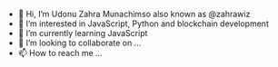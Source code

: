 - 👋 Hi, I’m Udonu Zahra Munachimso also known as @zahrawiz
- 👀 I’m interested in JavaScript, Python and blockchain development
- 🌱 I’m currently learning JavaScript
- 💞️ I’m looking to collaborate on ...
- 📫 How to reach me ...

<!---
zahrawiz/zahrawiz is a ✨ special ✨ repository because its `README.md` (this file) appears on your GitHub profile.
You can click the Preview link to take a look at your changes.
--->

